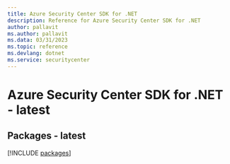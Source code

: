 ```yaml
---
title: Azure Security Center SDK for .NET
description: Reference for Azure Security Center SDK for .NET
author: pallavit
ms.author: pallavit
ms.data: 03/31/2023
ms.topic: reference
ms.devlang: dotnet
ms.service: securitycenter
---
```

# Azure Security Center SDK for .NET - latest
## Packages - latest
[!INCLUDE [packages](security-center-index.md)]